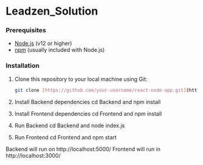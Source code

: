 # Leadzen_Solution

### Prerequisites

- [Node.js](https://nodejs.org/) (v12 or higher)
- [npm](https://www.npmjs.com/) (usually included with Node.js)

### Installation

1. Clone this repository to your local machine using Git:

   ```bash
   git clone [https://github.com/your-username/react-node-app.git](https://github.com/Dheeraj-cloud/Leadzen_Solution.git)https://github.com/Dheeraj-cloud/Leadzen_Solution.git
   
2. Install Backend dependencies
cd Backend and 
npm install

3. Install Frontend dependencies
   cd Frontend and
   npm install
   
4. Run Backend
   cd Backend and
   node index.js

5. Run Frontend
   cd Frontend and
   npm start

Backend will run on http://localhost:5000/
Frontend will run in http://localhost:3000/
      
   
